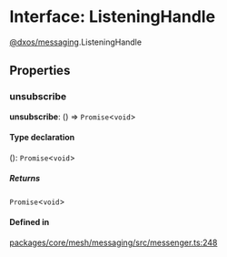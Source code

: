 # Interface: ListeningHandle

[@dxos/messaging](../modules/dxos_messaging.md).ListeningHandle

## Properties

### unsubscribe

 **unsubscribe**: () => `Promise`<`void`\>

#### Type declaration

(): `Promise`<`void`\>

##### Returns

`Promise`<`void`\>

#### Defined in

[packages/core/mesh/messaging/src/messenger.ts:248](https://github.com/dxos/dxos/blob/main/packages/core/mesh/messaging/src/messenger.ts#L248)
